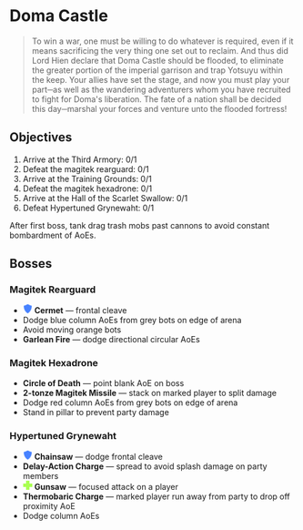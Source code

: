 # Doma Castle

> To win a war, one must be willing to do whatever is required, even if it means sacrificing the very thing one set out to reclaim. And thus did Lord Hien declare that Doma Castle should be flooded, to eliminate the greater portion of the imperial garrison and trap Yotsuyu within the keep. Your allies have set the stage, and now you must play your part─as well as the wandering adventurers whom you have recruited to fight for Doma's liberation. The fate of a nation shall be decided this day─marshal your forces and venture unto the flooded fortress!

## Objectives

1. Arrive at the Third Armory: 0/1
2. Defeat the magitek rearguard: 0/1
3. Arrive at the Training Grounds: 0/1
4. Defeat the magitek hexadrone: 0/1
5. Arrive at the Hall of the Scarlet Swallow: 0/1
6. Defeat Hypertuned Grynewaht: 0/1

After first boss, tank drag trash mobs past cannons to avoid constant bombardment of AoEs.

## Bosses

### Magitek Rearguard

- ![](/assets/icons/role-tank.png) **Cermet** — frontal cleave
- Dodge blue column AoEs from grey bots on edge of arena
- Avoid moving orange bots
- **Garlean Fire** — dodge directional circular AoEs

### Magitek Hexadrone

- **Circle of Death** — point blank AoE on boss
- **2-tonze Magitek Missile** — stack on marked player to split damage
- Dodge red column AoEs from grey bots on edge of arena
- Stand in pillar to prevent party damage

### Hypertuned Grynewaht

- ![](/assets/icons/role-tank.png) **Chainsaw** — dodge frontal cleave
- **Delay-Action Charge** — spread to avoid splash damage on party members
- ![](/assets/icons/role-healer.png) **Gunsaw** — focused attack on a player
- **Thermobaric Charge** — marked player run away from party to drop off proximity AoE
- Dodge column AoEs
